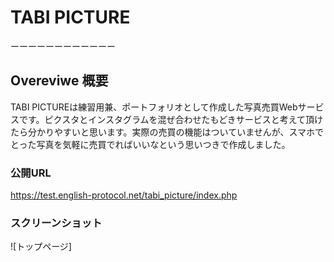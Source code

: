 # TABI PICTURE
ーーーーーーーーーーーー

## Overeviwe 概要
TABI PICTUREは練習用兼、ポートフォリオとして作成した写真売買Webサービスです。ピクスタとインスタグラムを混ぜ合わせたもどきサービスと考えて頂けたら分かりやすいと思います。実際の売買の機能はついていませんが、スマホでとった写真を気軽に売買でればいいなという思いつきで作成しました。

### 公開URL
https://test.english-protocol.net/tabi_picture/index.php

### スクリーンショット
![トップページ]
